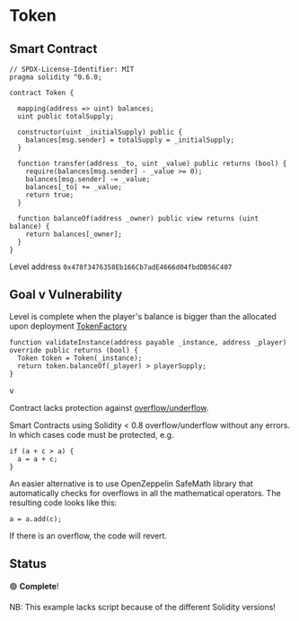 # Token

## Smart Contract

```solidity
// SPDX-License-Identifier: MIT
pragma solidity ^0.6.0;

contract Token {

  mapping(address => uint) balances;
  uint public totalSupply;

  constructor(uint _initialSupply) public {
    balances[msg.sender] = totalSupply = _initialSupply;
  }

  function transfer(address _to, uint _value) public returns (bool) {
    require(balances[msg.sender] - _value >= 0);
    balances[msg.sender] -= _value;
    balances[_to] += _value;
    return true;
  }

  function balanceOf(address _owner) public view returns (uint balance) {
    return balances[_owner];
  }
}
```

Level address 
`0x478f3476358Eb166Cb7adE4666d04fbdDB56C407`

## Goal v Vulnerability

Level is complete when the player's balance is bigger than the allocated upon deployment
[TokenFactory](https://github.com/OpenZeppelin/ethernaut/blob/4d4c0a7fb969f69440153718d611b0c39b66a18c/contracts/contracts/levels/TokenFactory.sol#L21C28-L21C35)

```solidity
function validateInstance(address payable _instance, address _player) override public returns (bool) {
  Token token = Token(_instance);
  return token.balanceOf(_player) > playerSupply;
}
```

v

Contract lacks protection against [overflow/underflow](https://solidity-by-example.org/hacks/overflow/).

Smart Contracts using Solidity < 0.8 overflow/underflow without any errors. In which cases code must be protected, e.g.

```
if (a + c > a) {
  a = a + c;
}
```

An easier alternative is to use OpenZeppelin SafeMath library that automatically checks for overflows in all the mathematical operators. The resulting code looks like this:

```
a = a.add(c);
```

If there is an overflow, the code will revert.

## Status

:green_circle: **Complete**!

NB: This example lacks script because of the different Solidity versions!
